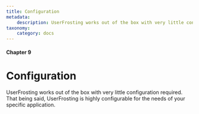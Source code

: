```yaml
---
title: Configuration
metadata:
    description: UserFrosting works out of the box with very little configuration required.  That being said, UserFrosting is highly configurable for the needs of your specific application.
taxonomy:
    category: docs
---
```


#### Chapter 9

# Configuration

UserFrosting works out of the box with very little configuration required. That being said, UserFrosting is highly configurable for the needs of your specific application.

